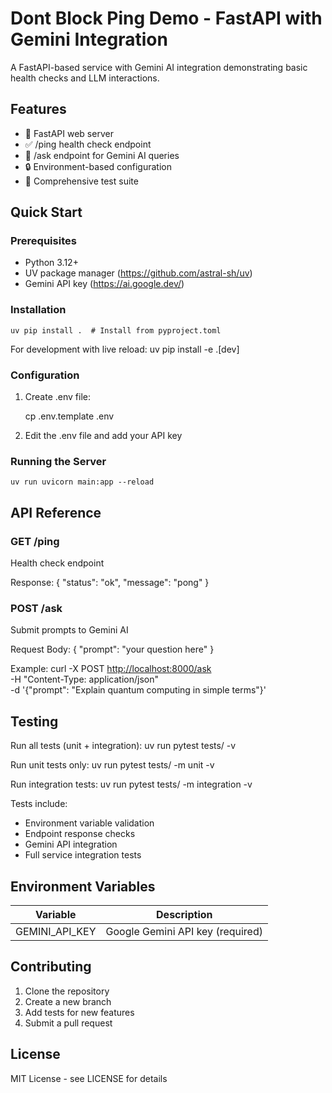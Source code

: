 # Dont Block Ping Demo - FastAPI with Gemini Integration

A FastAPI-based service with Gemini AI integration demonstrating basic health checks and LLM interactions.

## Features

- 🚀 FastAPI web server
- ✅ /ping health check endpoint
- 🤖 /ask endpoint for Gemini AI queries
- 🔒 Environment-based configuration
- 🧪 Comprehensive test suite

## Quick Start

### Prerequisites

- Python 3.12+
- UV package manager (<https://github.com/astral-sh/uv>)
- Gemini API key (<https://ai.google.dev/>)

### Installation

    uv pip install .  # Install from pyproject.toml

For development with live reload:
    uv pip install -e .[dev]

### Configuration

1. Create .env file:

    cp .env.template .env

2. Edit the .env file and add your API key

### Running the Server

    uv run uvicorn main:app --reload

## API Reference

### GET /ping

Health check endpoint

Response:
    {
      "status": "ok",
      "message": "pong"
    }

### POST /ask

Submit prompts to Gemini AI

Request Body:
    {
      "prompt": "your question here"
    }

Example:
    curl -X POST <http://localhost:8000/ask> \
      -H "Content-Type: application/json" \
      -d '{"prompt": "Explain quantum computing in simple terms"}'

## Testing

Run all tests (unit + integration):
    uv run pytest tests/ -v

Run unit tests only:
    uv run pytest tests/ -m unit -v

Run integration tests:
    uv run pytest tests/ -m integration -v

Tests include:

- Environment variable validation
- Endpoint response checks
- Gemini API integration
- Full service integration tests

## Environment Variables

| Variable          | Description                      |
|-------------------|----------------------------------|
| GEMINI_API_KEY    | Google Gemini API key (required) |

## Contributing

1. Clone the repository
2. Create a new branch
3. Add tests for new features
4. Submit a pull request

## License

MIT License - see LICENSE for details
